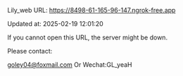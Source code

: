 Lily_web URL: https://8498-61-165-96-147.ngrok-free.app

Updated at: 2025-02-19 12:01:20

If you cannot open this URL, the server might be down.

Please contact: 

goley04@foxmail.com Or Wechat:GL_yeaH
